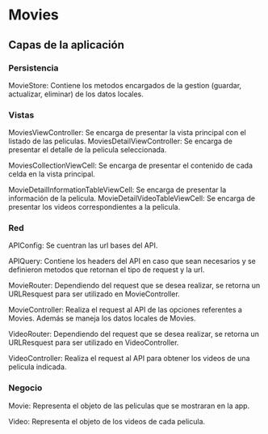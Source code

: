 # Movies

## Capas de la aplicación

### Persistencia 

MovieStore: Contiene los metodos encargados de la gestion (guardar, actualizar, eliminar) de los datos locales.

### Vistas 

MoviesViewController: Se encarga de presentar la vista principal con el listado de las peliculas.
MoviesDetailViewController: Se encarga de presentar el detalle de la pelicula seleccionada.

MoviesCollectionViewCell: Se encarga de presentar el contenido de cada celda en la vista principal.

MovieDetailInformationTableViewCell: Se encarga de presentar la información de la pelicula.
MovieDetailVideoTableViewCell: Se encarga de presentar los videos correspondientes a la pelicula.

### Red 

APIConfig: Se cuentran las url bases del API.

APIQuery: Contiene los headers del API en caso que sean necesarios y se definieron metodos que retornan el tipo de request y la url.

MovieRouter: Dependiendo del request que se desea realizar, se retorna un URLResquest para ser utilizado en MovieController.

MovieController: Realiza el request al API de las opciones referentes a Movies. Además se maneja los datos locales de Movies.

VideoRouter: Dependiendo del request que se desea realizar, se retorna un URLResquest para ser utilizado en VideoController.

VideoController: Realiza el request al API para obtener los videos de una pelicula indicada.

### Negocio

Movie: Representa el objeto de las peliculas que se mostraran en la app. 

Video: Representa el objeto de los videos de cada pelicula.
